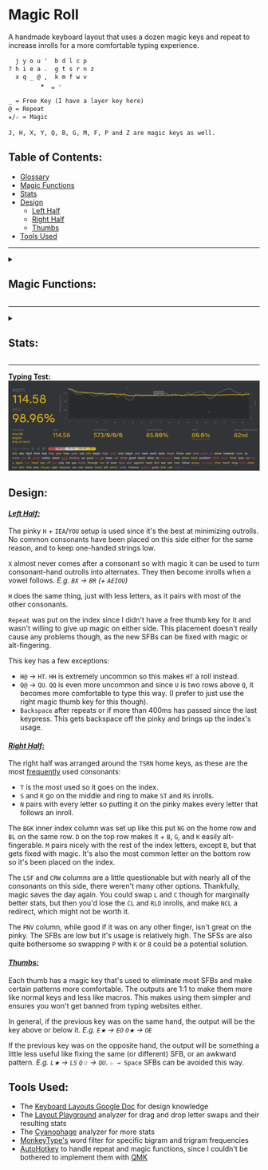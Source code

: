 # Magic Roll
A handmade keyboard layout that uses a dozen magic keys and repeat to increase inrolls for a more comfortable typing experience.
```
  j y o u '  b d l c p 
? h i e a .  g t s r n z
  x q _ @ ,  k m f w v
         ★  ␣ ☆

_ = Free Key (I have a layer key here)
@ = Repeat
★/☆ = Magic

J, H, X, Y, Q, B, G, M, F, P and Z are magic keys as well.
```
## Table of Contents:
- [Glossary](glossary.md)
- [Magic Functions](#magic-functions)
- [Stats](#stats)
- [Design](#design)
  - [Left Half](#left-half)
  - [Right Half](#right-half)
  - [Thumbs](#thumbs)
- [Tools Used](#tools-used)
---

<details>
  <summary><h2>Magic Functions:</h2></summary>
  
```
★:          ☆:           B:          J:          X:
--------     --------     --------    --------    --------
★ → Shift   --------     CB → CK     SJ → SS     ☆X → ☆L
☆★ → ␣     ★☆ → U      SB → SW     WJ → WN     @X → @A
.★ → ."     .☆ → ..      --------    -------     BX → BR
,★ → ,"     --------                             CX → CR
?★ → ?"     --------     F:          M:          DX → DW
!★ → !"     --------     --------    -------     FX → FL
@★ → @"     --------     WF → WL     FM → FL     GX → GR
"★ → "A     --------     --------    -------     KX → KT
(★ → (A     --------                             LX → LV
A★ → AU     A☆ → A.     G:          P:           MX → MB
B★ → BT     --------     --------    --------    PX → PR
--------    C☆ → CC      CG → CH     BP → BV     RX → RP
--------    D☆ → DM      SG → SC     DP → DV     SX → SP
E★ → EO     E☆ → EY     --------    --------     TX → TW
--------    F☆ → FL                              WX → WR
---------   G☆ → GM      H:         Q:           --------
H★ → H?     H☆ → HH     --------   --------
I★ → IQ     I☆ → IY     BH → BL     @Q → @U     Y:
--------    J☆ → JO      LH → LL    BQ → BM      --------
K★ → KG     --------     DH → DR    LQ → LF      JY → JI
L★ → LS     L☆ → LS     FH → FR     WQ → WB     --------
M★ → MP     M☆ → MP     KH → KN     XQ → XR
N★ → NP     N☆ → NV     LH → L                  Z:
O★ → OE     O☆ → OX     MH → MP                 --------
P★ → PV     P☆ → PN                             DZ → DT
Q★ → QI     Q☆ → QU                             FZ → FS
R★ → RC     R☆ → RC                             GZ → GT
--------    S☆ → SL                             LZ → LW
--------    T☆ → TR                             MZ → MT
U★ → UA     U☆ → U,                             RZ → RW
V★ → VP     V☆ → VV                             SZ → SF
X★ → XI     X☆ → XH                             TZ → TD
Y★ → YI     --------
```
</details>

---

<details>
  <summary><h2>Stats:</h2></summary>
Without repeat or magic unless specified.

**[Layout Playground](https://oxey.dev/playground/index.html "Layout Playground"):**
![without repeat](images/without%20repeat.jpg)
**[Layout Playground](https://oxey.dev/playground/index.html "Layout Playground")** (With Repeat):
![repeat](images/repeat.jpg)
**[Cyanophage](https://cyanophage.github.io/playground.html?layout=jyou%27bdlcp-hiea.gtsrnzxq%5C%3D%2Ckmfwv%2F%3B&mode=ergo&lan=english "View on Cyanophage"):**
![cyanophage](images/cyanophage.jpg)
**[KeySolve](https://drowningnewt.github.io/keysolve-web "Keysolve"):**
![keysolve](images/keysolve.jpg)

</details>

---
**Typing Test:**
![typing test](images/typing%20test.jpg)

## Design:

#### <ins>*Left Half:*
The pinky `H` + `IEA`/`YOU` setup is used since it's the best at minimizing outrolls. No common consonants have been placed on this side either for the same reason, and to keep one-handed strings low.

`X` almost never comes after a consonant so with magic it can be used to turn consonant-hand outrolls into alternates. They then become inrolls when a vowel follows. *E.g. `BX` → `BR` (+ `AEIOU`)*

`H` does the same thing, just with less letters, as it pairs with most of the other consonants.

`Repeat` was put on the index since I didn't have a free thumb key for it and wasn't willing to give up magic on either side. This placement doesn't really cause any problems though, as the new SFBs can be fixed with magic or alt-fingering. 

This key has a few exceptions:
- `H@` → `HT`. `HH` is extremely uncommon so this makes `HT` a roll instead.
- `Q@` → `QU`. `QQ` is even more uncommon and since `U` is two rows above `Q`, it becomes more comfortable to type this way. (I prefer to just use the right magic thumb key for this though).
- `Backspace` after repeats or if more than 400ms has passed since the last keypress. This gets backspace off the pinky and brings up the index's usage.

#### <ins>*Right Half:*
The right half was arranged around the `TSRN` home keys, as these are the most [frequently](https://norvig.com/mayzner.html#:~:text=electrocardiographic%0Ainstitutionalization%09%09%20uncharacteristically-,Letter%20Counts,-Enough%20of%20words "Norvig Letter Frequency Chart") used consonants:

- `T` is the most used so it goes on the index.
- `S` and `R` go on the middle and ring to make `ST` and `RS` inrolls.
- `N` pairs with every letter so putting it on the pinky makes every letter that follows an inroll.

The `BGK` inner index column was set up like this put `NG` on the home row and `BL` on the same row. `D` on the top row makes it + `B`, `G`, and `K` easily alt-fingerable. `M` pairs nicely with the rest of the index letters, except `B`, but that gets fixed with magic. It's also the most common letter on the bottom row so it's been placed on the index.

The `LSF` and `CRW` columns are a little questionable but with nearly all of the consonants on this side, there weren't many other options. Thankfully, magic saves the day again. You could swap `L` and `C` though for marginally better stats, but then you'd lose the `CL` and `RLD` inrolls, and make `NCL` a redirect, which might not be worth it.

The `PNV` column, while good if it was on any other finger, isn't great on the pinky. The SFBs are low but it's usage is relatively high. The SFSs are also quite bothersome so swapping `P` with `K` or `B` could be a potential solution.

#### <ins>*Thumbs:*
Each thumb has a magic key that's used to eliminate most SFBs and make certain patterns more comfortable. The outputs are 1:1 to make them more like normal keys and less like macros. This makes using them simpler and ensures you won't get banned from typing websites either.

In general, if the previous key was on the same hand, the output will be the key above or below it. *E.g. `E★` → `EO` `O★` → `OE`*

If the previous key was on the opposite hand, the output will be something a little less useful like fixing the same (or different) SFB, or an awkward pattern. *E.g. `L★` → `LS` `Q☆` → `QU`*. `☆ → Space` SFBs can be avoided this way.

## Tools Used:
- The [Keyboard Layouts Google Doc](https://docs.google.com/document/d/1W0jhfqJI2ueJ2FNseR4YAFpNfsUM-_FlREHbpNGmC2o "Keyboard Layouts Google Doc") for design knowledge
- The [Layout Playground](https://oxey.dev/playground/index.html "Layout Playground") analyzer for drag and drop letter swaps and their resulting stats
- The [Cyanophage](https://cyanophage.github.io "Cyanophage Analyzer") analyzer for more stats
- [MonkeyType's](https://monkeytype.com "MonkeyType") word filter for specific bigram and trigram frequencies
- [AutoHotkey](https://www.autohotkey.com "AutoHotkey's Website") to handle repeat and magic functions, since I couldn't be bothered to implement them with [QMK](https://docs.qmk.fm/features/repeat_key "QMK Repeat/Magic Documentation")
